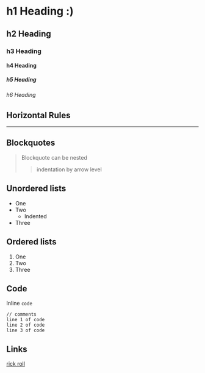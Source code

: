 # h1 Heading :)

## h2 Heading

### h3 Heading

#### h4 Heading

##### h5 Heading

###### h6 Heading

## Horizontal Rules

---

## Blockquotes

> Blockquote can be nested
>
> > indentation by arrow level

## Unordered lists

- One
- Two
  - Indented
- Three

## Ordered lists

1. One
1. Two
1. Three

## Code

Inline `code`

    // comments
    line 1 of code
    line 2 of code
    line 3 of code

## Links

[rick roll](https://www.youtube.com/watch?v=dQw4w9WgXcQ)
